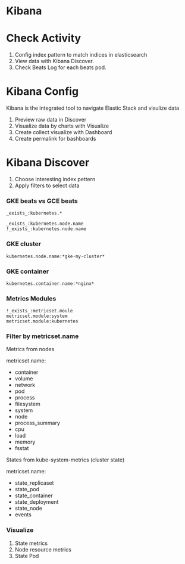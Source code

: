 Kibana
===

# Check Activity

1. Config index pattern to match indices in elasticsearch
2. View data with Kibana Discover. 
3. Check Beats Log for each beats pod.

# Kibana Config

Kibana is the integrated tool to navigate Elastic Stack  and visulize data

1. Preview raw data in Discover
2. Visualize data by charts with Visualize
3. Create collect visualize with Dashboard
4. Create permalink for bashboards

# Kibana Discover

1. Choose interesting index pettern
2. Apply filters to select data

### GKE beats vs GCE beats

```
_exists_:kubernetes.*

_exists_:kubernetes.node.name
!_exists_:kubernetes.node.name
```

### GKE cluster

```
kubernetes.node.name:*gke-my-cluster*
```

### GKE container

```
kubernetes.container.name:*nginx*
```

### Metrics Modules

```
!_exists_:metricset.moule
metricset.module:system
metricset.module:kubernetes
```

### Filter by metricset.name

Metrics from nodes

metricset.name:
- container
- volume
- network
- pod
- process
- filesystem
- system
- node
- process_summary
- cpu
- load
- memory
- fsstat

States from kube-system-metrics (cluster state)

metricset.name:
- state_replicaset
- state_pod
- state_container
- state_deployment
- state_node
- events

### Visualize

1. State metrics
2. Node resource metrics
2. State Pod 
